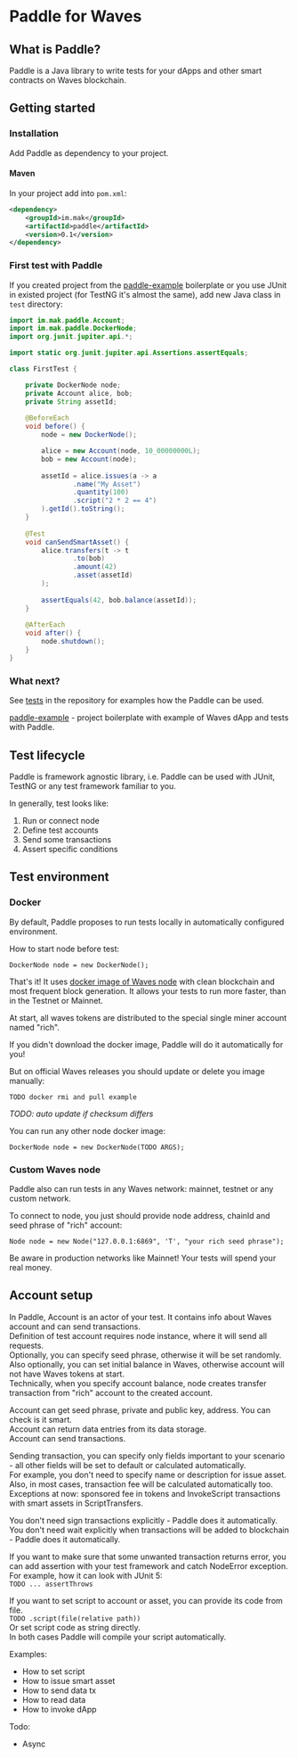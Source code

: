 # Paddle for Waves

## What is Paddle?

Paddle is a Java library to write tests for your dApps and other smart contracts on Waves blockchain.

## Getting started

### Installation

Add Paddle as dependency to your project.

#### Maven

In your project add into `pom.xml`:

```xml
<dependency>
    <groupId>im.mak</groupId>
    <artifactId>paddle</artifactId>
    <version>0.1</version>
</dependency>
```

### First test with Paddle

If you created project from the [paddle-example](https://github.com/msmolyakov/paddle-example) boilerplate or you use JUnit in existed project (for TestNG it's almost the same), add new Java class in `test` directory:

```java
import im.mak.paddle.Account;
import im.mak.paddle.DockerNode;
import org.junit.jupiter.api.*;

import static org.junit.jupiter.api.Assertions.assertEquals;

class FirstTest {

    private DockerNode node;
    private Account alice, bob;
    private String assetId;
    
    @BeforeEach
    void before() {
        node = new DockerNode();

        alice = new Account(node, 10_00000000L);
        bob = new Account(node);
        
        assetId = alice.issues(a -> a
                .name("My Asset")
                .quantity(100)
                .script("2 * 2 == 4")
        ).getId().toString();
    }
    
    @Test
    void canSendSmartAsset() {
        alice.transfers(t -> t
                .to(bob)
                .amount(42)
                .asset(assetId)
        );
        
        assertEquals(42, bob.balance(assetId));
    }
    
    @AfterEach
    void after() {
        node.shutdown();
    }
}
```

### What next?

See [tests](https://github.com/msmolyakov/paddle/tree/master/src/test/java/im/mak/paddle) in the repository for examples how the Paddle can be used.

[paddle-example](https://github.com/msmolyakov/paddle-example) - project boilerplate with example of Waves dApp and tests with Paddle.

## Test lifecycle

Paddle is framework agnostic library, i.e. Paddle can be used with JUnit, TestNG or any test framework familiar to you.

In generally, test looks like:
1. Run or connect node
2. Define test accounts
3. Send some transactions
4. Assert specific conditions

## Test environment

### Docker

By default, Paddle proposes to run tests locally in automatically configured environment.

How to start node before test:

`DockerNode node = new DockerNode();`

That's it! It uses [docker image of Waves node]() with clean blockchain and most frequent block generation. It allows your tests to run more faster, than in the Testnet or Mainnet.

At start, all waves tokens are distributed to the special single miner account named "rich".

If you didn't download the docker image, Paddle will do it automatically for you!

But on official Waves releases you should update or delete you image manually:

`TODO docker rmi and pull example`

*TODO: auto update if checksum differs*

You can run any other node docker image:

`DockerNode node = new DockerNode(TODO ARGS);`

### Custom Waves node

Paddle also can run tests in any Waves network: mainnet, testnet or any custom network.

To connect to node, you just should provide node address, chainId and seed phrase of "rich" account:

`Node node = new Node("127.0.0.1:6869", 'T', "your rich seed phrase");`

Be aware in production networks like Mainnet! Your tests will spend your real money.

## Account setup

In Paddle, Account is an actor of your test. It contains info about Waves account and can send transactions.\
Definition of test account requires node instance, where it will send all requests.\
Optionally, you can specify seed phrase, otherwise it will be set randomly.\
Also optionally, you can set initial balance in Waves, otherwise account will not have Waves tokens at start.\
Technically, when you specify account balance, node creates transfer transaction from "rich" account to the created account.

Account can get seed phrase, private and public key, address. You can check is it smart.\
Account can return data entries from its data storage.\
Account can send transactions.

Sending transaction, you can specify only fields important to your scenario - all other fields will be set to default or calculated automatically.\
For example, you don't need to specify name or description for issue asset.\
Also, in most cases, transaction fee will be calculated automatically too. Exceptions at now: sponsored fee in tokens and InvokeScript transactions with smart assets in ScriptTransfers.

You don't need sign transactions explicitly - Paddle does it automatically.\
You don't need wait explicitly when transactions will be added to blockchain - Paddle does it automatically.

If you want to make sure that some unwanted transaction returns error, you can add assertion with your test framework and catch NodeError exception.\
For example, how it can look with JUnit 5:\
`TODO ... assertThrows`

If you want to set script to account or asset, you can provide its code from file.\
`TODO .script(file(relative path))`\
Or set script code as string directly.\
In both cases Paddle will compile your script automatically.

Examples:
- How to set script
- How to issue smart asset
- How to send data tx
- How to read data
- How to invoke dApp

Todo:
- Async
